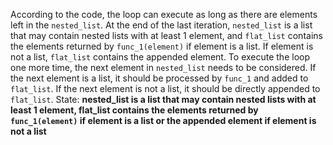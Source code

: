 According to the code, the loop can execute as long as there are elements left in the `nested_list`. At the end of the last iteration, `nested_list` is a list that may contain nested lists with at least 1 element, and `flat_list` contains the elements returned by `func_1(element)` if element is a list. If element is not a list, `flat_list` contains the appended element. To execute the loop one more time, the next element in `nested_list` needs to be considered. If the next element is a list, it should be processed by `func_1` and added to `flat_list`. If the next element is not a list, it should be directly appended to `flat_list`.
State: **nested_list is a list that may contain nested lists with at least 1 element, flat_list contains the elements returned by `func_1(element)` if element is a list or the appended element if element is not a list**
